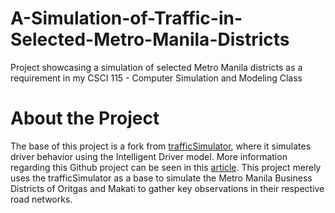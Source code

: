 # A-Simulation-of-Traffic-in-Selected-Metro-Manila-Districts
Project showcasing a simulation of selected Metro Manila districts as a requirement in my CSCI 115 - Computer Simulation and Modeling Class

# About the Project
The base of this project is a fork from [trafficSimulator](https://github.com/BilHim/trafficSimulator), where it simulates driver behavior using the Intelligent Driver model. More information regarding this Github project can be seen in this [article](https://towardsdatascience.com/simulating-traffic-flow-in-python-ee1eab4dd20f). This project merely uses the trafficSimulator as a base to simulate the Metro Manila Business Districts of Oritgas and Makati to gather key observations in their respective road networks.
